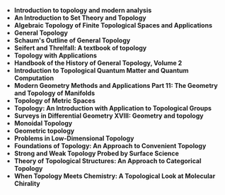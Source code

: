 <ul>
 <li><b><a target="_blank" href="https://github.com/manjunath5496/Topology-Books/blob/master/log(1).pdf" style="text-decoration:none;"> Introduction to topology and modern analysis</a></b></li>
  
<li><b><a target="_blank" href="https://github.com/manjunath5496/Topology-Books/blob/master/log(2).pdf" style="text-decoration:none;">An Introduction to Set Theory and Topology</a></b></li>  
  
<li><b><a target="_blank" href="https://github.com/manjunath5496/Topology-Books/blob/master/log(3).pdf" style="text-decoration:none;">Algebraic Topology of Finite Topological Spaces and Applications</a></b></li>
                               
 <li><b><a target="_blank" href="https://github.com/manjunath5496/Topology-Books/blob/master/log(4).pdf" style="text-decoration:none;">General Topology </a></b></li>                              
<li><b><a target="_blank" href="https://github.com/manjunath5496/Topology-Books/blob/master/log(5).pdf" style="text-decoration:none;"> Schaum's Outline of General Topology</a></b></li>
 <li><b><a target="_blank" href="https://github.com/manjunath5496/Topology-Books/blob/master/log(6).pdf" style="text-decoration:none;">Seifert and Threlfall: A textbook of topology </a></b></li>
                <li><b><a target="_blank" href="https://github.com/manjunath5496/Topology-Books/blob/master/log(7).pdf" style="text-decoration:none;">Topology with Applications </a></b></li>                                
         <li><b><a target="_blank" href="https://github.com/manjunath5496/Topology-Books/blob/master/log(8).pdf" style="text-decoration:none;">Handbook of the History of General Topology, Volume 2</a></b></li>                                 

<li><b><a target="_blank" href="https://github.com/manjunath5496/Topology-Books/blob/master/log(9).pdf" style="text-decoration:none;">Introduction to Topological Quantum Matter and Quantum Computation</a></b></li>

  <li><b><a target="_blank" href="https://github.com/manjunath5496/Topology-Books/blob/master/log(10).pdf" style="text-decoration:none;">Modern Geometry Methods and Applications Part 11: The Geometry and Topology of Manifolds</a></b></li> 

  <li><b><a target="_blank" href="https://github.com/manjunath5496/Topology-Books/blob/master/log(11).pdf" style="text-decoration:none;">Topology of Metric Spaces</a></b></li>                                 

  <li><b><a target="_blank" href="https://github.com/manjunath5496/Topology-Books/blob/master/log(12).pdf" style="text-decoration:none;">Topology: An Introduction with Application to Topological Groups</a></b></li> 

<li><b><a target="_blank" href="https://github.com/manjunath5496/Topology-Books/blob/master/log(13).pdf" style="text-decoration:none;"> Surveys in Differential Geometry XVIII: Geometry and topology </a></b></li>


<li><b><a target="_blank" href="https://github.com/manjunath5496/Topology-Books/blob/master/log(14).pdf" style="text-decoration:none;">Monoidal Topology</a></b></li>
                <li><b><a target="_blank" href="https://github.com/manjunath5496/Topology-Books/blob/master/log(15).pdf" style="text-decoration:none;">Geometric topology</a></b></li>                                
         <li><b><a target="_blank" href="https://github.com/manjunath5496/Topology-Books/blob/master/log(16).pdf" style="text-decoration:none;">Problems in Low-Dimensional Topology</a></b></li>                                 


  <li><b><a target="_blank" href="https://github.com/manjunath5496/Topology-Books/blob/master/log(17).pdf" style="text-decoration:none;">Foundations of Topology: An Approach to Convenient Topology</a></b></li> 

<li><b><a target="_blank" href="https://github.com/manjunath5496/Topology-Books/blob/master/log(18).pdf" style="text-decoration:none;">Strong and Weak Topology Probed by Surface Science </a></b></li>


<li><b><a target="_blank" href="https://github.com/manjunath5496/Topology-Books/blob/master/log(19).pdf" style="text-decoration:none;">Theory of Topological Structures: An Approach to Categorical Topology</a></b></li>
                <li><b><a target="_blank" href="https://github.com/manjunath5496/Topology-Books/blob/master/log(20).pdf" style="text-decoration:none;">When Topology Meets Chemistry: A Topological Look at Molecular Chirality</a></b></li>                                
                               





</ul>
